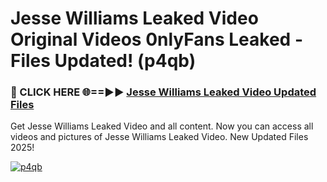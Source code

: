 # Jesse Williams Leaked Video Original Videos 0nlyFans Leaked - Files Updated! (p4qb)

<h3>🔴 CLICK HERE 🌐==►► <a href="https://tinyurl.com/2jnfzry5" rel="nofollow">Jesse Williams Leaked Video Updated Files</a></h3>

Get Jesse Williams Leaked Video and all content. Now you can access all videos and pictures of Jesse Williams Leaked Video. New Updated Files 2025!

[![p4qb](https://i.imgur.com/GyGTBgg.gif)](https://tinyurl.com/2jnfzry5)
